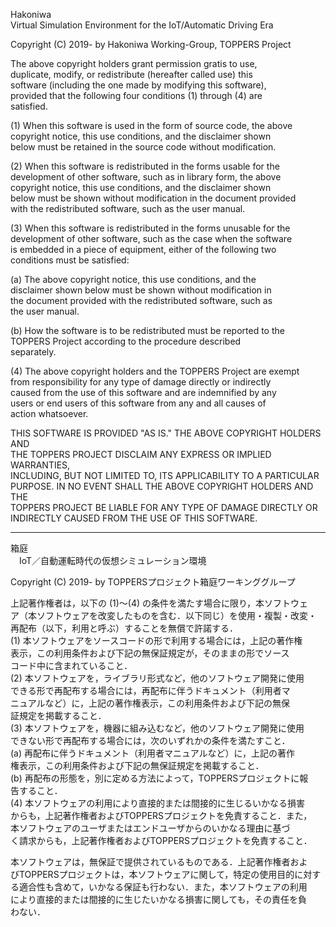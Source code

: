 Hakoniwa  
    Virtual Simulation Environment for the IoT/Automatic Driving Era  
  
Copyright (C) 2019- by Hakoniwa Working-Group, TOPPERS Project  
  
 The above copyright holders grant permission gratis to use,  
 duplicate, modify, or redistribute (hereafter called use) this  
 software (including the one made by modifying this software),  
 provided that the following four conditions (1) through (4) are  
 satisfied.  
  
 (1) When this software is used in the form of source code, the above  
     copyright notice, this use conditions, and the disclaimer shown  
     below must be retained in the source code without modification.  
  
 (2) When this software is redistributed in the forms usable for the  
     development of other software, such as in library form, the above  
     copyright notice, this use conditions, and the disclaimer shown  
     below must be shown without modification in the document provided  
     with the redistributed software, such as the user manual.  
  
 (3) When this software is redistributed in the forms unusable for the  
     development of other software, such as the case when the software  
     is embedded in a piece of equipment, either of the following two  
     conditions must be satisfied:  
  
   (a) The above copyright notice, this use conditions, and the  
       disclaimer shown below must be shown without modification in  
       the document provided with the redistributed software, such as  
       the user manual.  
  
   (b) How the software is to be redistributed must be reported to the  
       TOPPERS Project according to the procedure described  
       separately.  
  
 (4) The above copyright holders and the TOPPERS Project are exempt  
     from responsibility for any type of damage directly or indirectly  
     caused from the use of this software and are indemnified by any  
     users or end users of this software from any and all causes of  
     action whatsoever.  
  
 THIS SOFTWARE IS PROVIDED "AS IS." THE ABOVE COPYRIGHT HOLDERS AND  
 THE TOPPERS PROJECT DISCLAIM ANY EXPRESS OR IMPLIED WARRANTIES,  
 INCLUDING, BUT NOT LIMITED TO, ITS APPLICABILITY TO A PARTICULAR  
 PURPOSE. IN NO EVENT SHALL THE ABOVE COPYRIGHT HOLDERS AND THE  
 TOPPERS PROJECT BE LIABLE FOR ANY TYPE OF DAMAGE DIRECTLY OR  
 INDIRECTLY CAUSED FROM THE USE OF THIS SOFTWARE.  
  
---  
  
箱庭  
　IoT／自動運転時代の仮想シミュレーション環境　  
  
Copyright (C) 2019- by TOPPERSプロジェクト箱庭ワーキンググループ  
  
 上記著作権者は，以下の (1)〜(4) の条件を満たす場合に限り，本ソフトウェ  
 ア（本ソフトウェアを改変したものを含む．以下同じ）を使用・複製・改変・  
 再配布（以下，利用と呼ぶ）することを無償で許諾する．  
 (1) 本ソフトウェアをソースコードの形で利用する場合には，上記の著作権  
     表示，この利用条件および下記の無保証規定が，そのままの形でソース  
     コード中に含まれていること．  
 (2) 本ソフトウェアを，ライブラリ形式など，他のソフトウェア開発に使用  
     できる形で再配布する場合には，再配布に伴うドキュメント（利用者マ  
     ニュアルなど）に，上記の著作権表示，この利用条件および下記の無保  
     証規定を掲載すること．  
 (3) 本ソフトウェアを，機器に組み込むなど，他のソフトウェア開発に使用  
     できない形で再配布する場合には，次のいずれかの条件を満たすこと．  
   (a) 再配布に伴うドキュメント（利用者マニュアルなど）に，上記の著作  
       権表示，この利用条件および下記の無保証規定を掲載すること．  
   (b) 再配布の形態を，別に定める方法によって，TOPPERSプロジェクトに報  
       告すること．  
 (4) 本ソフトウェアの利用により直接的または間接的に生じるいかなる損害  
     からも，上記著作権者およびTOPPERSプロジェクトを免責すること．また，  
     本ソフトウェアのユーザまたはエンドユーザからのいかなる理由に基づ  
     く請求からも，上記著作権者およびTOPPERSプロジェクトを免責すること．  
  
 本ソフトウェアは，無保証で提供されているものである．上記著作権者およ  
 びTOPPERSプロジェクトは，本ソフトウェアに関して，特定の使用目的に対す  
 る適合性も含めて，いかなる保証も行わない．また，本ソフトウェアの利用  
 により直接的または間接的に生じたいかなる損害に関しても，その責任を負  
 わない．  
